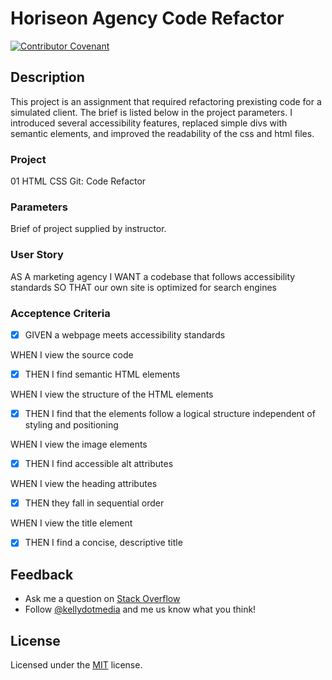 # Horiseon Agency Code Refactor
[![Contributor Covenant](https://img.shields.io/badge/Contributor%20Covenant-v2.0%20adopted-ff69b4.svg)](code_of_conduct.md)

## Description
This project is an assignment that required refactoring prexisting code for a simulated client. The brief is listed below in the project parameters. I introduced several accessibility features, replaced simple divs with semantic elements, and improved the readability of the css and html files. 

### Project 
01 HTML CSS Git: Code Refactor

### Parameters
Brief of project supplied by instructor.

### User Story
AS A marketing agency
I WANT a codebase that follows accessibility standards
SO THAT our own site is optimized for search engines

### Acceptence Criteria
- [x] GIVEN a webpage meets accessibility standards

WHEN I view the source code
- [x] THEN I find semantic HTML elements

WHEN I view the structure of the HTML elements
- [x] THEN I find that the elements follow a logical structure independent of styling and positioning

WHEN I view the image elements
- [x] THEN I find accessible alt attributes

WHEN I view the heading attributes
- [x] THEN they fall in sequential order

WHEN I view the title element
- [x] THEN I find a concise, descriptive title


## Feedback
* Ask me a question on [Stack Overflow](https://stackoverflow.com/users/13296428/kellydotmedia)
* Follow [@kellydotmedia](https://twitter.com/kellydotmedia) and me us know what you think!

## License
Licensed under the [MIT](LICENSE.txt) license.